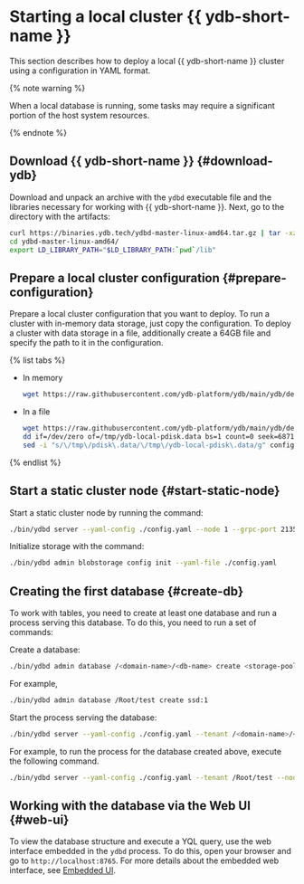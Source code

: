 # Starting a local cluster {{ ydb-short-name }}

This section describes how to deploy a local {{ ydb-short-name }} cluster using a configuration in YAML format.

{% note warning %}

When a local database is running, some tasks may require a significant portion of the host system resources.

{% endnote %}

## Download {{ ydb-short-name }} {#download-ydb}

Download and unpack an archive with the `ydbd` executable file and the libraries necessary for working with {{ ydb-short-name }}. Next, go to the directory with the artifacts:

```bash
curl https://binaries.ydb.tech/ydbd-master-linux-amd64.tar.gz | tar -xz
cd ydbd-master-linux-amd64/
export LD_LIBRARY_PATH="$LD_LIBRARY_PATH:`pwd`/lib"
```

## Prepare a local cluster configuration {#prepare-configuration}

Prepare a local cluster configuration that you want to deploy. To run a cluster with in-memory data storage, just copy the configuration. To deploy a cluster with data storage in a file, additionally create a 64GB file and specify the path to it in the configuration.

{% list tabs %}

- In memory

  ```bash
  wget https://raw.githubusercontent.com/ydb-platform/ydb/main/ydb/deploy/yaml_config_examples/single-node-in-memory.yaml -O config.yaml
  ```

- In a file

  ```bash
  wget https://raw.githubusercontent.com/ydb-platform/ydb/main/ydb/deploy/yaml_config_examples/single-node-with-file.yaml -O config.yaml
  dd if=/dev/zero of=/tmp/ydb-local-pdisk.data bs=1 count=0 seek=68719476736
  sed -i "s/\/tmp\/pdisk\.data/\/tmp\/ydb-local-pdisk\.data/g" config.yaml
  ```

{% endlist %}

## Start a static cluster node {#start-static-node}

Start a static cluster node by running the command:

```bash
./bin/ydbd server --yaml-config ./config.yaml --node 1 --grpc-port 2135 --ic-port 19001 --mon-port 8765
```

Initialize storage with the command:

```bash
./bin/ydbd admin blobstorage config init --yaml-file ./config.yaml
```

## Creating the first database {#create-db}

To work with tables, you need to create at least one database and run a process serving this database. To do this, you need to run a set of commands:

Create a database:

```bash
./bin/ydbd admin database /<domain-name>/<db-name> create <storage-pool-kind>:<storage-unit-count>
```

For example,

```bash
./bin/ydbd admin database /Root/test create ssd:1
```

Start the process serving the database:

```bash
./bin/ydbd server --yaml-config ./config.yaml --tenant /<domain-name>/<db-name> --node-broker <address>:<port> --grpc-port 31001 --ic-port 31003 --mon-port 31002
```

For example, to run the process for the database created above, execute the following command.

```bash
./bin/ydbd server --yaml-config ./config.yaml --tenant /Root/test --node-broker localhost:2135 --grpc-port 31001 --ic-port 31003 --mon-port 31002
```

## Working with the database via the Web UI {#web-ui}

To view the database structure and execute a YQL query, use the web interface embedded in the `ydbd` process. To do this, open your browser and go to `http://localhost:8765`. For more details about the embedded web interface, see [Embedded UI](../maintenance/embedded_monitoring/ydb_monitoring.md).

